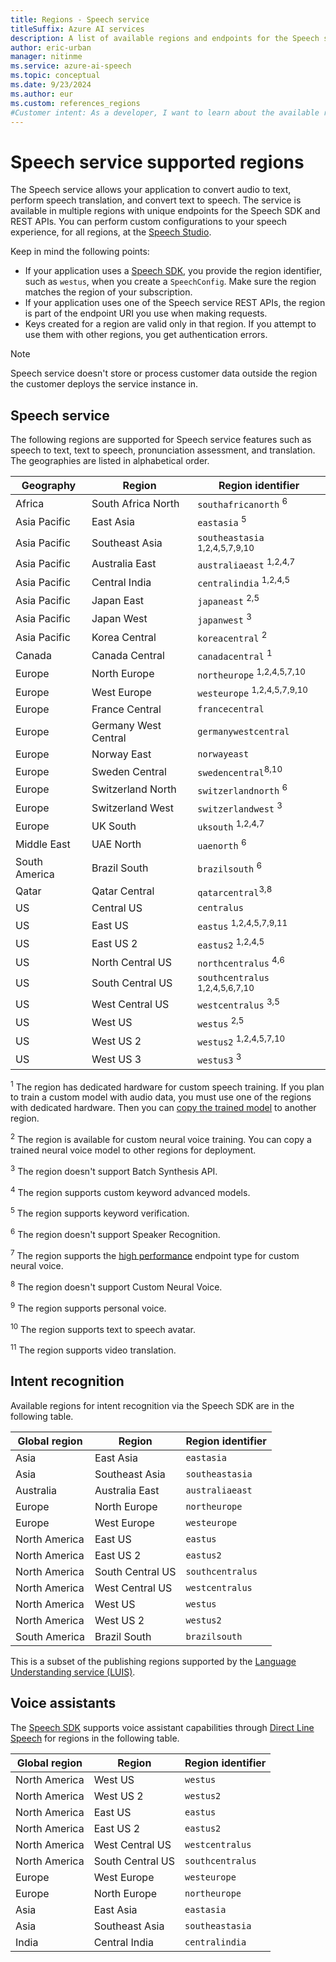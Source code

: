 ```yaml
---
title: Regions - Speech service
titleSuffix: Azure AI services
description: A list of available regions and endpoints for the Speech service, including speech to text, text to speech, and speech translation.
author: eric-urban
manager: nitinme
ms.service: azure-ai-speech
ms.topic: conceptual
ms.date: 9/23/2024
ms.author: eur
ms.custom: references_regions
#Customer intent: As a developer, I want to learn about the available regions and endpoints for the Speech service.
---
```


# Speech service supported regions

The Speech service allows your application to convert audio to text, perform speech translation, and convert text to speech. The service is available in multiple regions with unique endpoints for the Speech SDK and REST APIs. You can perform custom configurations to your speech experience, for all regions, at the [Speech Studio](https://aka.ms/speechstudio/).

Keep in mind the following points:

- If your application uses a [Speech SDK](speech-sdk.md), you provide the region identifier, such as `westus`, when you create a `SpeechConfig`. Make sure the region matches the region of your subscription.
- If your application uses one of the Speech service REST APIs, the region is part of the endpoint URI you use when making requests.
- Keys created for a region are valid only in that region. If you attempt to use them with other regions, you get authentication errors.

> [!NOTE]
> Speech service doesn't store or process customer data outside the region the customer deploys the service instance in.

## Speech service

The following regions are supported for Speech service features such as speech to text, text to speech, pronunciation assessment, and translation. The geographies are listed in alphabetical order.

| Geography     | Region               | Region identifier                       |
| ------------- | -------------------- | --------------------------------------- |
| Africa        | South Africa North   | `southafricanorth` <sup>6</sup>         |
| Asia Pacific  | East Asia            | `eastasia` <sup>5</sup>                 |
| Asia Pacific  | Southeast Asia       | `southeastasia` <sup>1,2,4,5,7,9,10</sup>  |
| Asia Pacific  | Australia East       | `australiaeast` <sup>1,2,4,7</sup>      |
| Asia Pacific  | Central India        | `centralindia` <sup>1,2,4,5</sup>       |
| Asia Pacific  | Japan East           | `japaneast` <sup>2,5</sup>              |
| Asia Pacific  | Japan West           | `japanwest` <sup>3</sup>                |
| Asia Pacific  | Korea Central        | `koreacentral` <sup>2</sup>             |
| Canada        | Canada Central       | `canadacentral` <sup>1</sup>            |
| Europe        | North Europe         | `northeurope` <sup>1,2,4,5,7,10</sup>      |
| Europe        | West Europe          | `westeurope` <sup>1,2,4,5,7,9,10</sup>     |
| Europe        | France Central       | `francecentral`                         |
| Europe        | Germany West Central | `germanywestcentral`                    |
| Europe        | Norway East          | `norwayeast`                            |
| Europe        | Sweden Central       | `swedencentral`<sup>8,10</sup>             |
| Europe        | Switzerland North    | `switzerlandnorth` <sup>6</sup>         |
| Europe        | Switzerland West     | `switzerlandwest` <sup>3</sup>          |
| Europe        | UK South             | `uksouth` <sup>1,2,4,7</sup>            |
| Middle East   | UAE North            | `uaenorth` <sup>6</sup>                 |
| South America | Brazil South         | `brazilsouth` <sup>6</sup>              |
| Qatar         | Qatar Central        | `qatarcentral`<sup>3,8</sup>            |
| US            | Central US           | `centralus`                             |
| US            | East US              | `eastus` <sup>1,2,4,5,7,9,11</sup>         |
| US            | East US 2            | `eastus2` <sup>1,2,4,5</sup>            |
| US            | North Central US     | `northcentralus` <sup>4,6</sup>         |
| US            | South Central US     | `southcentralus` <sup>1,2,4,5,6,7,10</sup> |
| US            | West Central US      | `westcentralus` <sup>3,5</sup>          |
| US            | West US              | `westus` <sup>2,5</sup>                 |
| US            | West US 2            | `westus2` <sup>1,2,4,5,7,10</sup>          |
| US            | West US 3            | `westus3` <sup>3</sup>                  |

<sup>1</sup> The region has dedicated hardware for custom speech training. If you plan to train a custom model with audio data, you must use one of the regions with dedicated hardware. Then you can [copy the trained model](how-to-custom-speech-train-model.md#copy-a-model) to another region.

<sup>2</sup> The region is available for custom neural voice training. You can copy a trained neural voice model to other regions for deployment.

<sup>3</sup> The region doesn't support Batch Synthesis API.

<sup>4</sup> The region supports custom keyword advanced models.

<sup>5</sup> The region supports keyword verification.

<sup>6</sup> The region doesn't support Speaker Recognition.

<sup>7</sup> The region supports the [high performance](professional-voice-deploy-endpoint.md#add-a-deployment-endpoint) endpoint type for custom neural voice.

<sup>8</sup> The region doesn't support Custom Neural Voice.

<sup>9</sup> The region supports personal voice.

<sup>10</sup> The region supports text to speech avatar.

<sup>11</sup> The region supports video translation.

## Intent recognition

Available regions for intent recognition via the Speech SDK are in the following table.

| Global region | Region           | Region identifier |
| ------------- | ---------------- | ----------------- |
| Asia          | East Asia        | `eastasia`        |
| Asia          | Southeast Asia   | `southeastasia`   |
| Australia     | Australia East   | `australiaeast`   |
| Europe        | North Europe     | `northeurope`     |
| Europe        | West Europe      | `westeurope`      |
| North America | East US          | `eastus`          |
| North America | East US 2        | `eastus2`         |
| North America | South Central US | `southcentralus`  |
| North America | West Central US  | `westcentralus`   |
| North America | West US          | `westus`          |
| North America | West US 2        | `westus2`         |
| South America | Brazil South     | `brazilsouth`     |

This is a subset of the publishing regions supported by the [Language Understanding service (LUIS)](../luis/luis-reference-regions.md).

## Voice assistants

The [Speech SDK](speech-sdk.md) supports voice assistant capabilities through [Direct Line Speech](./direct-line-speech.md) for regions in the following table.

| Global region | Region           | Region identifier |
| ------------- | ---------------- | ----------------- |
| North America | West US          | `westus`          |
| North America | West US 2        | `westus2`         |
| North America | East US          | `eastus`          |
| North America | East US 2        | `eastus2`         |
| North America | West Central US  | `westcentralus`   |
| North America | South Central US | `southcentralus`  |
| Europe        | West Europe      | `westeurope`      |
| Europe        | North Europe     | `northeurope`     |
| Asia          | East Asia        | `eastasia`        |
| Asia          | Southeast Asia   | `southeastasia`   |
| India         | Central India    | `centralindia`    |
